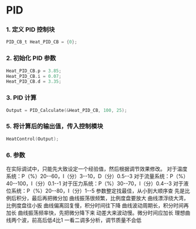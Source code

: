 # PID

### 1. 定义 PID 控制块

```c
PID_CB_t Heat_PID_CB = {0};
```

### 2. 初始化 PID 参数

```c
Heat_PID_CB.p = 3.85;
Heat_PID_CB.i = 0.07;
Heat_PID_CB.d = 3.35;
```

### 3. PID 计算

```c
Output = PID_Calculate(&Heat_PID_CB, 100, 25);
```

### 5. 将计算后的输出值，传入控制模块

```c
HeatControl(Output);
```

### 6. 参数

在实际调试中，只能先大致设定一个经验值，然后根据调节效果修改。
对于温度系统：P（%）20--60，I（分）3--10，D（分）0.5--3
对于流量系统：P（%）40--100，I（分）0.1--1
对于压力系统：P（%）30--70，I（分）0.4--3
对于液位系统：P（%）20--80，I（分）1--5
参数整定找最佳，从小到大顺序查
先是比例后积分，最后再把微分加
曲线振荡很频繁，比例度盘要放大
曲线漂浮绕大湾，比例度盘往小扳
曲线偏离回复慢，积分时间往下降
曲线波动周期长，积分时间再加长
曲线振荡频率快，先把微分降下来
动差大来波动慢。微分时间应加长
理想曲线两个波，前高后低4比1
一看二调多分析，调节质量不会低
